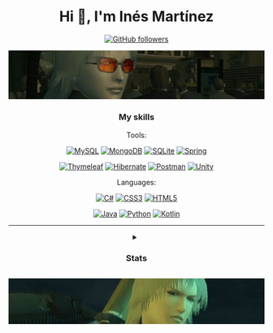 <h1 align="center">Hi 👋, I'm Inés Martínez</h1>
<p align = "center">
<a href="https://github.com/cvcvrril?tab=followers"><img alt="GitHub followers" src= "https://img.shields.io/github/followers/cvcvrril.svg?style=social&label=Follow&maxAge=2592000"></a>
  
</p>

<p align= "center"><img alt="separador" src="https://github.com/cvcvrril/cvcvrril/blob/main/images/9adf72d91aeb56c6f10cbce932c4fb2d.jpg"></p>

<h3 align="center">My skills</h2>

<p align = "center">Tools:</p>

<p align = "center">
<a href="#"><img alt="MySQL" src="https://img.shields.io/badge/mysql-4479A1.svg?style=for-the-badge&logo=mysql&logoColor=white"></a>
<a href="#"><img alt="MongoDB" src="https://img.shields.io/badge/MongoDB-%234ea94b.svg?style=for-the-badge&logo=mongodb&logoColor=white"></a>
<a href="#"><img alt="SQLite" src="https://img.shields.io/badge/sqlite-%2307405e.svg?style=for-the-badge&logo=sqlite&logoColor=white"></a>
<a href="#"><img alt="Spring" src="https://img.shields.io/badge/spring-%236DB33F.svg?style=for-the-badge&logo=spring&logoColor=white"></a>
</p>
<p align = "center">
<a href="#"><img alt="Thymeleaf" src="https://img.shields.io/badge/Thymeleaf-%23005C0F.svg?style=for-the-badge&logo=Thymeleaf&logoColor=white"></a>
<a href="#"><img alt="Hibernate" src="https://img.shields.io/badge/Hibernate-59666C?style=for-the-badge&logo=Hibernate&logoColor=white"></a>
<a href="#"><img alt="Postman" src="https://img.shields.io/badge/Postman-FF6C37?style=for-the-badge&logo=postman&logoColor=white"></a>
<a href="#"><img alt="Unity" src="https://img.shields.io/badge/unity-%23000000.svg?style=for-the-badge&logo=unity&logoColor=white"></a>
</p>

<p align = "center">Languages:</p>

<p align = "center">
<a href="#"><img alt="C#" src="https://img.shields.io/badge/c%23-%23239120.svg?style=for-the-badge&logo=csharp&logoColor=white"></a>
<a href="#"><img alt="CSS3" src="https://img.shields.io/badge/css3-%231572B6.svg?style=for-the-badge&logo=css3&logoColor=white"></a>
<a href="#"><img alt="HTML5" src="https://img.shields.io/badge/html5-%23E34F26.svg?style=for-the-badge&logo=html5&logoColor=white"></a>
</p>
<p align = "center">
<a href="#"><img alt="Java" src="https://img.shields.io/badge/java-%23ED8B00.svg?style=for-the-badge&logo=openjdk&logoColor=white"></a>
<a href="#"><img alt="Python" src="https://img.shields.io/badge/python-3670A0?style=for-the-badge&logo=python&logoColor=ffdd54"></a>
<a href="#"><img alt="Kotlin" src="https://img.shields.io/badge/kotlin-%237F52FF.svg?style=for-the-badge&logo=kotlin&logoColor=white"></a>
</p>

* * *
<details align = "center">
<summary><h3 align="center">Stats</h2></summary>  

<p align="center">
  <img src="https://github-readme-stats.vercel.app/api?username=cvcvrril&show_icons=true&theme=tokyonight"/>
  <img width="auto" src ="https://github-readme-stats.vercel.app/api/top-langs/?username=cvcvrril&theme=tokyonight">
</p>
<br>
</details>

<p align= "center"><img alt="separador" src="https://github.com/cvcvrril/cvcvrril/blob/main/images/c90af6c6e50a94dacd4a1e45201270ca.jpg"></p>

